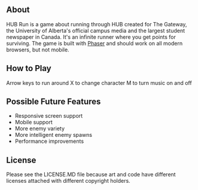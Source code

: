 ## About

HUB Run is a game about running through HUB created for The Gateway, the University of Alberta's official campus media and the largest student newspaper in Canada. It's an infinite runner where you get points for surviving. The game is built with [Phaser](http://phaser.io) and should work on all modern browsers, but not mobile.

## How to Play

Arrow keys to run around
X to change character
M to turn music on and off

## Possible Future Features

* Responsive screen support
* Mobile support
* More enemy variety
* More intelligent enemy spawns
* Performance improvements

## License

Please see the LICENSE.MD file because art and code have different licenses attached with different copyright holders.